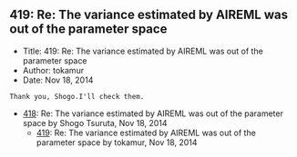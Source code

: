## 419: Re: The variance estimated by AIREML was out of the parameter space

- Title: 419: Re: The variance estimated by AIREML was out of the parameter space
- Author: tokamur
- Date: Nov 18, 2014

```
Thank you, Shogo.I'll check them.
```

- [418](0418.md): Re: The variance estimated by AIREML was out of the parameter space by Shogo Tsuruta, Nov 18, 2014
    - [419](0419.md): Re: The variance estimated by AIREML was out of the parameter space by tokamur, Nov 18, 2014
